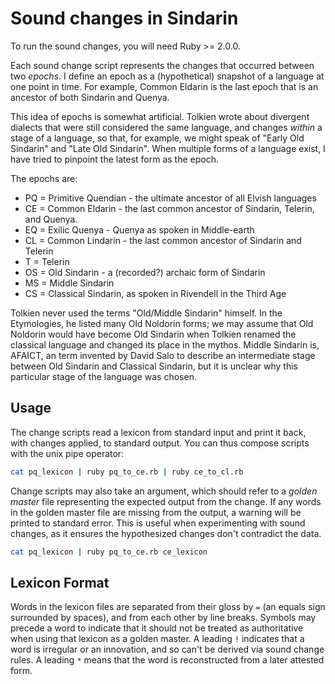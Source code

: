 # Sound changes in Sindarin

To run the sound changes, you will need Ruby >= 2.0.0.

Each sound change script represents the changes that occurred between two _epochs_. I define an epoch as a (hypothetical) snapshot of a language at one point in time. For example, Common Eldarin is the last epoch that is an ancestor of both Sindarin and Quenya.

This idea of epochs is somewhat artificial. Tolkien wrote about divergent dialects that were still considered the same language, and changes _within_ a stage of a language, so that, for example, we might speak of "Early Old Sindarin" and "Late Old Sindarin". When multiple forms of a language exist, I have tried to pinpoint the latest form as the epoch.

The epochs are:

* PQ = Primitive Quendian - the ultimate ancestor of all Elvish languages
* CE = Common Eldarin - the last common ancestor of Sindarin, Telerin, and Quenya.
* EQ = Exilic Quenya - Quenya as spoken in Middle-earth
* CL = Common Lindarin - the last common ancestor of Sindarin and Telerin
* T = Telerin
* OS = Old Sindarin - a (recorded?) archaic form of Sindarin
* MS = Middle Sindarin
* CS = Classical Sindarin, as spoken in Rivendell in the Third Age

Tolkien never used the terms "Old/Middle Sindarin" himself. In the Etymologies, he listed many Old Noldorin forms; we may assume that Old Noldorin would have become Old Sindarin when Tolkien renamed the classical language and changed its place in the mythos. Middle Sindarin is, AFAICT, an term invented by David Salo to describe an intermediate stage between Old Sindarin and Classical Sindarin, but it is unclear why this particular stage of the language was chosen. 

## Usage

The change scripts read a lexicon from standard input and print it back, with changes applied, to standard output. You can thus compose scripts with the unix pipe operator:

```bash
cat pq_lexicon | ruby pq_to_ce.rb | ruby ce_to_cl.rb
```

Change scripts may also take an argument, which should refer to a _golden master_ file representing the expected output from the change. If any words in the golden master file are missing from the output, a warning will be printed to standard error. This is useful when experimenting with sound changes, as it ensures the hypothesized changes don't contradict the data.

```bash
cat pq_lexicon | ruby pq_to_ce.rb ce_lexicon
```

## Lexicon Format

Words in the lexicon files are separated from their gloss by ` = ` (an equals sign surrounded by spaces), and from each other by line breaks. Symbols may precede a word to indicate that it should not be treated as authoritative when using that lexicon as a golden master. A leading `!` indicates that a word is irregular or an innovation, and so can't be derived via sound change rules. A leading `*` means that the word is reconstructed from a later attested form.

